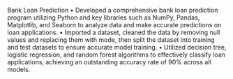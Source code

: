 Bank Loan Prediction
•	Developed a comprehensive bank loan prediction program utilizing Python and key libraries such as NumPy, Pandas, Matplotlib, and Seaborn to analyze data and make accurate predictions on loan applications.
•	Imported a dataset, cleaned the data by removing null values and replacing them with mode, then split the dataset into training and test datasets to ensure accurate model training.
•	Utilized decision tree, logistic regression, and random forest algorithms to effectively classify loan applications, achieving an outstanding accuracy rate of 90% across all models.
